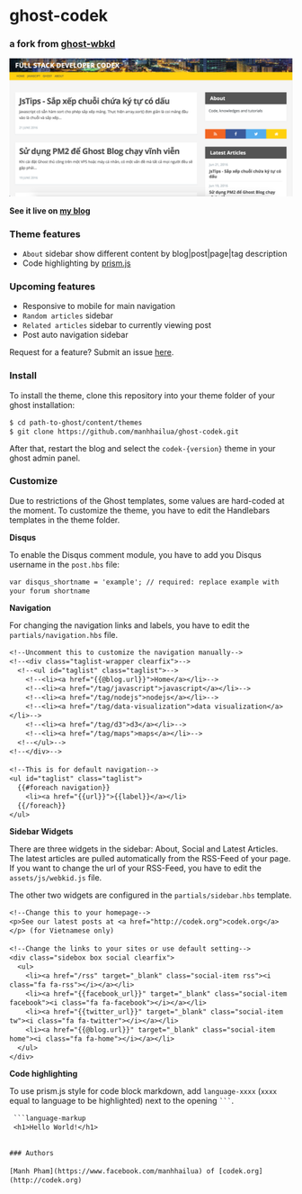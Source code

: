 # ghost-codek
### a fork from [ghost-wbkd](https://github.com/wbkd/ghost-wbkd)

![screenshot](https://raw.githubusercontent.com/manhhailua/ghost-codek/master/screenshot.png)

**See it live on [my blog](http://codek.org)**

### Theme features

* `About` sidebar show different content by blog|post|page|tag description
* Code highlighting by [prism.js](https://github.com/PrismJS/prism)

### Upcoming features

* Responsive to mobile for main navigation
* `Random articles` sidebar
* `Related articles` sidebar to currently viewing post
* Post auto navigation sidebar

Request for a feature? Submit an issue [here](https://github.com/manhhailua/ghost-codek/issues).

### Install

To install the theme, clone this repository into your theme folder of your ghost installation:

```
$ cd path-to-ghost/content/themes
$ git clone https://github.com/manhhailua/ghost-codek.git
```

After that, restart the blog and select the `codek-{version}` theme in your ghost admin panel.

### Customize

Due to restrictions of the Ghost templates, some values are hard-coded at the moment. To customize the theme, you have to edit the Handlebars templates in the theme folder.

**Disqus**

To enable the Disqus comment module, you have to add you Disqus username in the ```post.hbs``` file:

```
var disqus_shortname = 'example'; // required: replace example with your forum shortname
```


**Navigation**

For changing the navigation links and labels, you have to edit the ```partials/navigation.hbs``` file.

```
<!--Uncomment this to customize the navigation manually-->
<!--<div class="taglist-wrapper clearfix">-->
  <!--<ul id="taglist" class="taglist">-->
    <!--<li><a href="{{@blog.url}}">Home</a></li>-->
    <!--<li><a href="/tag/javascript">javascript</a></li>-->
    <!--<li><a href="/tag/nodejs">nodejs</a></li>-->
    <!--<li><a href="/tag/data-visualization">data visualization</a></li>-->
    <!--<li><a href="/tag/d3">d3</a></li>-->
    <!--<li><a href="/tag/maps">maps</a></li>-->
  <!--</ul>-->
<!--</div>-->

<!--This is for default navigation-->
<ul id="taglist" class="taglist">
  {{#foreach navigation}}
    <li><a href="{{url}}">{{label}}</a></li>
  {{/foreach}}
</ul>
```

**Sidebar Widgets**

There are three widgets in the sidebar: About, Social and Latest Articles. The latest articles are pulled automatically from the RSS-Feed of your page. If you want to change the url of your RSS-Feed, you have to edit the ```assets/js/webkid.js``` file.

The other two widgets are configured in the ```partials/sidebar.hbs``` template.

```
<!--Change this to your homepage-->
<p>See our latest posts at <a href="http://codek.org">codek.org</a></p> (for Vietnamese only)

<!--Change the links to your sites or use default setting-->
<div class="sidebox box social clearfix">
  <ul>
    <li><a href="/rss" target="_blank" class="social-item rss"><i class="fa fa-rss"></i></a></li>
    <li><a href="{{facebook_url}}" target="_blank" class="social-item facebook"><i class="fa fa-facebook"></i></a></li>
    <li><a href="{{twitter_url}}" target="_blank" class="social-item tw"><i class="fa fa-twitter"></i></a></li>
    <li><a href="{{@blog.url}}" target="_blank" class="social-item home"><i class="fa fa-home"></i></a></li>
  </ul>
</div>
```

**Code highlighting**

To use prism.js style for code block markdown, add `language-xxxx` (`xxxx` equal to language to be highlighted) next to the opening ` ``` `.

```
 ```language-markup
 <h1>Hello World!</h1>
 ```
```

### Authors

[Manh Pham](https://www.facebook.com/manhhailua) of [codek.org](http://codek.org)
